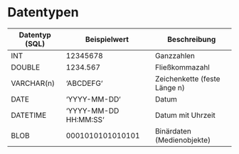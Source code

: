 # Datentypen
| Datentyp (SQL) | Beispielwert          | Beschreibung                 |
| -------------- | --------------------- | ---------------------------- |
| INT            | 12345678              | Ganzzahlen                   |
| DOUBLE         | 1234.567              | Fließkommazahl               |
| VARCHAR(n)     | ‘ABCDEFG‘             | Zeichenkette (feste Länge n) |
| DATE           | ‘YYYY-MM-DD‘          | Datum                        |
| DATETIME       | ‘YYYY-MM-DD HH:MM:SS‘ | Datum mit Uhrzeit            |
| BLOB           | 0001010101010101      | Binärdaten (Medienobjekte)   |

